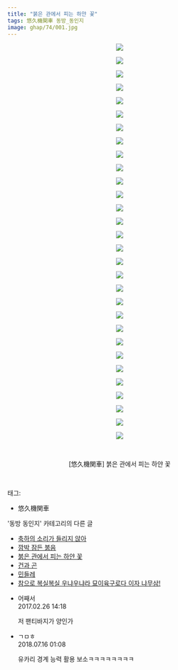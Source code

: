 ```yaml
---
title: "붉은 관에서 피는 하얀 꽃"
tags: 悠久機関車 동방_동인지
image: ghap/74/001.jpg
---
```

<div class="article">
<p style="text-align: center; clear: none; float: none;"><img src="{{ site.nasurl }}/ghap/74/001.jpg"/></p>
<p style="text-align: center; clear: none; float: none;"><img src="{{ site.nasurl }}/ghap/74/002.jpg"/></p>
<p style="text-align: center; clear: none; float: none;"><img src="{{ site.nasurl }}/ghap/74/003.jpg"/></p>
<p style="text-align: center; clear: none; float: none;"><img src="{{ site.nasurl }}/ghap/74/004.jpg"/></p>
<p style="text-align: center; clear: none; float: none;"><img src="{{ site.nasurl }}/ghap/74/005.jpg"/></p>
<p style="text-align: center; clear: none; float: none;"><img src="{{ site.nasurl }}/ghap/74/006.jpg"/></p>
<p style="text-align: center; clear: none; float: none;"><img src="{{ site.nasurl }}/ghap/74/007.jpg"/></p>
<p style="text-align: center; clear: none; float: none;"><img src="{{ site.nasurl }}/ghap/74/008.jpg"/></p>
<p style="text-align: center; clear: none; float: none;"><img src="{{ site.nasurl }}/ghap/74/009.jpg"/></p>
<p style="text-align: center; clear: none; float: none;"><img src="{{ site.nasurl }}/ghap/74/010.jpg"/></p>
<p style="text-align: center; clear: none; float: none;"><img src="{{ site.nasurl }}/ghap/74/011.jpg"/></p>
<p style="text-align: center; clear: none; float: none;"><img src="{{ site.nasurl }}/ghap/74/012.jpg"/></p>
<p style="text-align: center; clear: none; float: none;"><img src="{{ site.nasurl }}/ghap/74/013.jpg"/></p>
<p style="text-align: center; clear: none; float: none;"><img src="{{ site.nasurl }}/ghap/74/014.jpg"/></p>
<p style="text-align: center; clear: none; float: none;"><img src="{{ site.nasurl }}/ghap/74/015.jpg"/></p>
<p style="text-align: center; clear: none; float: none;"><img src="{{ site.nasurl }}/ghap/74/016.jpg"/></p>
<p style="text-align: center; clear: none; float: none;"><img src="{{ site.nasurl }}/ghap/74/017.jpg"/></p>
<p style="text-align: center; clear: none; float: none;"><img src="{{ site.nasurl }}/ghap/74/018.jpg"/></p>
<p style="text-align: center; clear: none; float: none;"><img src="{{ site.nasurl }}/ghap/74/019.jpg"/></p>
<p style="text-align: center; clear: none; float: none;"><img src="{{ site.nasurl }}/ghap/74/020.jpg"/></p>
<p style="text-align: center; clear: none; float: none;"><img src="{{ site.nasurl }}/ghap/74/021.jpg"/></p>
<p style="text-align: center; clear: none; float: none;"><img src="{{ site.nasurl }}/ghap/74/022.jpg"/></p>
<p style="text-align: center; clear: none; float: none;"><img src="{{ site.nasurl }}/ghap/74/023.jpg"/></p>
<p style="text-align: center; clear: none; float: none;"><img src="{{ site.nasurl }}/ghap/74/024.jpg"/></p>
<p style="text-align: center; clear: none; float: none;"><img src="{{ site.nasurl }}/ghap/74/025.jpg"/></p>
<p style="text-align: center; clear: none; float: none;"><img src="{{ site.nasurl }}/ghap/74/026.jpg"/></p>
<p style="text-align: center; clear: none; float: none;"><img src="{{ site.nasurl }}/ghap/74/027.jpg"/></p>
<p style="text-align: center; clear: none; float: none;"><img src="{{ site.nasurl }}/ghap/74/028.jpg"/></p>
<p style="text-align: center; clear: none; float: none;"><img src="{{ site.nasurl }}/ghap/74/029.jpg"/></p>
<p style="text-align: center; clear: none; float: none;"><img src="{{ site.nasurl }}/ghap/74/030.jpg"/></p>
<p style="text-align: center; clear: none; float: none;"><br/></p>
<p style="text-align: center; clear: none; float: none;">[悠久機関車] 붉은 관에서 피는 하얀 꽃</p>
<p><br/></p>
</div><div class="tagTrail">
<p>태그: </p>
<ul>
<li>悠久機関車</li>
</ul>
</div><div class="another">
<p>'동방 동인지' 카테고리의 다른 글</p>
<ul>
<li><a href="/2016-06-16-ghap_76">축하의 소리가 들리지 않아</a></li>
<li><a href="/2016-06-16-ghap_75">깜박 잠든 붉음</a></li>
<li><a href="/2016-06-16-ghap_74">붉은 관에서 피는 하얀 꽃</a></li>
<li><a href="/2016-06-16-ghap_73">건과 곤</a></li>
<li><a href="/2016-06-16-ghap_72">민들레</a></li>
<li><a href="/2016-06-16-ghap_71">참으로 복실복실 우냐우냐라 묘이육구로다 이자 냐무삼!</a></li>
</ul>
</div><div class="cb_module cb_fluid">
<div class="cb_wrt cb_profile">
<div class="comment">
<ul>
<li class="cb_thumb_off" id="comment14925646">
<div class="cb_comment_area">
<div class="cb_info_area">
<div class="cb_section">
<span class="cb_nick_name">어째서</span>
</div>
<div class="cb_section">
<span class="cb_date">2017.02.26 14:18 </span>
</div>
</div>
<div class="cb_dsc_comment">
<p class="cb_dsc">
											저 팬티바지가 양인가
										</p>
</div>
</div></li>
<li class="cb_thumb_off" id="comment15287487">
<div class="cb_comment_area">
<div class="cb_info_area">
<div class="cb_section">
<span class="cb_nick_name">ㄱㅁㅎ</span>
</div>
<div class="cb_section">
<span class="cb_date">2018.07.16 01:08 </span>
</div>
</div>
<div class="cb_dsc_comment">
<p class="cb_dsc">
											유카리 경계 능력 활용 보소ㅋㅋㅋㅋㅋㅋㅋㅋ
										</p>
</div>
</div></li>
</ul>
</div>
</div><!-- commentList close -->
</div>